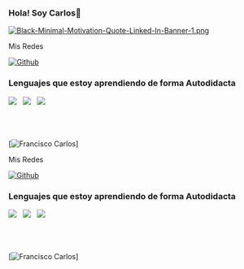 ### Hola! Soy Carlos🫡​


[![Black-Minimal-Motivation-Quote-Linked-In-Banner-1.png](https://i.postimg.cc/wTQ4G5Lh/Black-Minimal-Motivation-Quote-Linked-In-Banner-1.png)](https://github.com/franciscochavesbarbosa)

Mis Redes 

[![Github](https://img.shields.io/badge/GitHub-100000?style=for-the-badge&logo=github&logoColor=white)](https://github.com/franciscochavesbarbosa)



### Lenguajes que estoy aprendiendo de forma Autodidacta
<div>
<img src="https://img.shields.io/badge/HTML-239120?style=for-the-badge&logo=html5&logoColor=white"> &nbsp; 
<img src="https://img.shields.io/badge/CSS-239120?&style=for-the-badge&logo=css3&logoColor=white"> &nbsp; 
<img src="https://img.shields.io/badge/JavaScript-F7DF1E?style=for-the-badge&logo=javascript&logoColor=black">

</div>
<br>
<br>
<br>

[![Francisco Carlos](https://github-readme-stats.vercel.app/api?username=franciscochavesbarbosa&show_icons=true&theme=dark#gh-dark-mode-only)]


Mis Redes 

[![Github](https://img.shields.io/badge/GitHub-100000?style=for-the-badge&logo=github&logoColor=white)](https://github.com/franciscochavesbarbosa)



### Lenguajes que estoy aprendiendo de forma Autodidacta
<div>
<img src="https://img.shields.io/badge/HTML-239120?style=for-the-badge&logo=html5&logoColor=white"> &nbsp; 
<img src="https://img.shields.io/badge/CSS-239120?&style=for-the-badge&logo=css3&logoColor=white"> &nbsp; 
<img src="https://img.shields.io/badge/JavaScript-F7DF1E?style=for-the-badge&logo=javascript&logoColor=black">

</div>
<br>
<br>
<br>

[![Francisco Carlos](https://github-readme-stats.vercel.app/api?username=franciscochavesbarbosa&show_icons=true&theme=dark#gh-dark-mode-only)]


